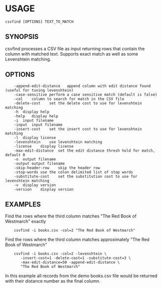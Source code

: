 
# USAGE

    csvfind [OPTIONS] TEXT_TO_MATCH

## SYNOPSIS

csvfind processes a CSV file as input returning rows that contain the column
with matched text. Supports exact match as well as some Levenshtein matching.

## OPTIONS

```
	-append-edit-distance	append column with edit distance found (useful for tuning levenshtein)
	-case-sensitive	perform a case sensitive match (default is false)
	-col	column to search for match in the CSV file
	-delete-cost	set the delete cost to use for levenshtein matching
	-h	display help
	-help	display help
	-i	input filename
	-input	input filename
	-insert-cost	set the insert cost to use for levenshtein matching
	-l	display license
	-levenshtein	use levenshtein matching
	-license	display license
	-max-edit-distance	set the edit distance thresh hold for match, default 0
	-o	output filename
	-output	output filename
	-skip-header-row	skip the header row
	-stop-words	use the colon delimited list of stop words
	-substitute-cost	set the substitution cost to use for levenshtein matching
	-v	display version
	-version	display version
```

## EXAMPLES

Find the rows where the third column matches "The Red Book of Westmarch" exactly

```shell
    csvfind -i books.csv -col=2 "The Red Book of Westmarch"
```

Find the rows where the third column matches approximately "The Red Book of Westmarch"

```shell
    csvfind -i books.csv -col=2 -levenshtein \
       -insert-cost=1 -delete-cost=1 -substitute-cost=3 \
       -max-edit-distance=50 -append-edit-distance \
       "The Red Book of Westmarch"
```

In this example all records from the demo books.csv file would be returned with their
distance number as the final column.

